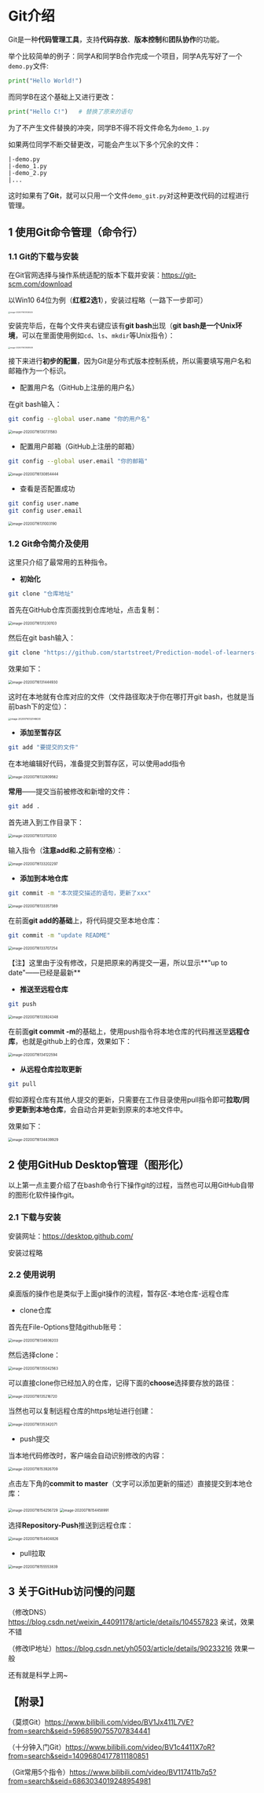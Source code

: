 # Git介绍

Git是一种**代码管理工具**，支持**代码存放**、**版本控制**和**团队协作**的功能。

举个比较简单的例子：同学A和同学B合作完成一个项目，同学A先写好了一个`demo.py`文件:

```python
print("Hello World!")
```

而同学B在这个基础上又进行更改：

```python
print("Hello C!")	# 替换了原来的语句
```

为了不产生文件替换的冲突，同学B不得不将文件命名为`demo_1.py`

如果两位同学不断交替更改，可能会产生以下多个冗余的文件：

```
|-demo.py
|-demo_1.py
|-demo_2.py
|...
```

这时如果有了**Git**，就可以只用一个文件`demo_git.py`对这种更改代码的过程进行管理。

## 1 使用Git命令管理（命令行）

### 1.1 Git的下载与安装

在Git官网选择与操作系统适配的版本下载并安装：https://git-scm.com/download

以Win10 64位为例（**红框2选1**），安装过程略（一路下一步即可）

<img src="https://github.com/startstreet/Prediction-model-of-learners-satisfaction/blob/master/About%20Git/pics/image-20200716121036525.png" alt="image-20200716121036525" style="zoom:25%;" />

安装完毕后，在每个文件夹右键应该有**git bash**出现（**git bash是一个Unix环境**，可以在里面使用例如`cd`、`ls`、`mkdir`等Unix指令）：

<img src="https://github.com/startstreet/Prediction-model-of-learners-satisfaction/blob/master/About%20Git/pics/image-20200716121638508.png" alt="image-20200716121638508" style="zoom:25%;" />

接下来进行**初步的配置**，因为Git是分布式版本控制系统，所以需要填写用户名和邮箱作为一个标识。

* 配置用户名（GitHub上注册的用户名）

在git bash输入：

```bash
git config --global user.name "你的用户名"
```

<img src="https://github.com/startstreet/Prediction-model-of-learners-satisfaction/blob/master/About%20Git/pics/image-20200716130447452.png" alt="image-20200716130731583" style="zoom: 50%;" />

* 配置用户邮箱（GitHub上注册的邮箱）

```bash
git config --global user.email "你的邮箱"
```

<img src="https://github.com/startstreet/Prediction-model-of-learners-satisfaction/blob/master/About%20Git/pics/image-20200716130854444.png" alt="image-20200716130854444" style="zoom:50%;" />

* 查看是否配置成功

```bash
git config user.name
git config user.email
```

<img src="https://github.com/startstreet/Prediction-model-of-learners-satisfaction/blob/master/About%20Git/pics/image-20200716131003190.png" alt="image-20200716131003190" style="zoom:50%;" />

###  1.2 Git命令简介及使用

这里只介绍了最常用的五种指令。

* **初始化**

```bash
git clone "仓库地址"
```

首先在GitHub仓库页面找到仓库地址，点击复制：

<img src="https://github.com/startstreet/Prediction-model-of-learners-satisfaction/blob/master/About%20Git/pics/image-20200716131230103.png" alt="image-20200716131230103" style="zoom:50%;" />

然后在git bash输入：

```bash
git clone "https://github.com/startstreet/Prediction-model-of-learners-satisfaction.git"
```

效果如下：

<img src="https://github.com/startstreet/Prediction-model-of-learners-satisfaction/blob/master/About%20Git/pics/image-20200716131444930.png" alt="image-20200716131444930" style="zoom:50%;" />

这时在本地就有仓库对应的文件（文件路径取决于你在哪打开git bash，也就是当前bash下的定位）：

<img src="https://github.com/startstreet/Prediction-model-of-learners-satisfaction/blob/master/About%20Git/pics/image-20200716132148630.png" alt="image-20200716132148630" style="zoom: 33%;" />



* **添加至暂存区**

```bash
git add "要提交的文件"
```

在本地编辑好代码，准备提交到暂存区，可以使用add指令

<img src="https://github.com/startstreet/Prediction-model-of-learners-satisfaction/blob/master/About%20Git/pics/image-20200716132809562.png" alt="image-20200716132809562" style="zoom:50%;" />

**常用**——提交当前被修改和新增的文件：

```bash
git add .
```

首先进入到工作目录下：

<img src="https://github.com/startstreet/Prediction-model-of-learners-satisfaction/blob/master/About%20Git/pics/image-20200716133112030.png" alt="image-20200716133112030" style="zoom: 50%;" />

输入指令（**注意add和.之前有空格**）：

<img src="https://github.com/startstreet/Prediction-model-of-learners-satisfaction/blob/master/About%20Git/pics/image-20200716133202297.png" alt="image-20200716133202297" style="zoom:50%;" />



* **添加到本地仓库**

```bash
git commit -m "本次提交描述的语句，更新了xxx"
```

<img src="https://github.com/startstreet/Prediction-model-of-learners-satisfaction/blob/master/About%20Git/pics/image-20200716133357389.png" alt="image-20200716133357389" style="zoom:50%;" />

在前面**git add的基础**上，将代码提交至本地仓库：

```bash
git commit -m "update README"
```

<img src="https://github.com/startstreet/Prediction-model-of-learners-satisfaction/blob/master/About%20Git/pics/image-20200716133707254.png" alt="image-20200716133707254" style="zoom:50%;" />

【注】这里由于没有修改，只是把原来的再提交一遍，所以显示**"up to date"——已经是最新**



* **推送至远程仓库**

```bash
git push
```

<img src="https://github.com/startstreet/Prediction-model-of-learners-satisfaction/blob/master/About%20Git/pics/image-20200716133924348.png" alt="image-20200716133924348" style="zoom:50%;" />

在前面**git commit -m**的基础上，使用push指令将本地仓库的代码推送至**远程仓库**，也就是github上的仓库，效果如下：

<img src="https://github.com/startstreet/Prediction-model-of-learners-satisfaction/blob/master/About%20Git/pics/image-20200716134122594.png" alt="image-20200716134122594" style="zoom:50%;" />



* **从远程仓库拉取更新**

```bash
git pull
```

假如源程仓库有其他人提交的更新，只需要在工作目录使用pull指令即可**拉取/同步更新到本地仓库**，会自动合并更新到原来的本地文件中。

效果如下：

<img src="https://github.com/startstreet/Prediction-model-of-learners-satisfaction/blob/master/About%20Git/pics/image-20200716134439929.png" alt="image-20200716134439929" style="zoom:50%;" />



## 2 使用GitHub Desktop管理（图形化）

以上第一点主要介绍了在bash命令行下操作git的过程，当然也可以用GitHub自带的图形化软件操作git。

### 2.1 下载与安装

安装网址：https://desktop.github.com/

安装过程略

### 2.2 使用说明

桌面版的操作也是类似于上面git操作的流程，暂存区-本地仓库-远程仓库

* clone仓库

首先在File-Options登陆github账号：

<img src="https://github.com/startstreet/Prediction-model-of-learners-satisfaction/blob/master/About%20Git/pics/image-20200716134936203.png" alt="image-20200716134936203" style="zoom:50%;" />

然后选择clone：

<img src="https://github.com/startstreet/Prediction-model-of-learners-satisfaction/blob/master/About%20Git/pics/image-20200716135042563.png" alt="image-20200716135042563" style="zoom:50%;" />

可以直接clone你已经加入的仓库，记得下面的**choose**选择要存放的路径：

<img src="https://github.com/startstreet/Prediction-model-of-learners-satisfaction/blob/master/About%20Git/pics/image-20200716135216720.png" alt="image-20200716135216720" style="zoom:50%;" />

当然也可以复制远程仓库的https地址进行创建：

<img src="https://github.com/startstreet/Prediction-model-of-learners-satisfaction/blob/master/About%20Git/pics/image-20200716135342071.png" alt="image-20200716135342071" style="zoom:50%;" />

* push提交

当本地代码修改时，客户端会自动识别修改的内容：

<img src="https://github.com/startstreet/Prediction-model-of-learners-satisfaction/blob/master/About%20Git/pics/image-20200716153926709.png" alt="image-20200716153926709" style="zoom:50%;" />

点击左下角的**commit to master**（文字可以添加更新的描述）直接提交到本地仓库：

<img src="https://github.com/startstreet/Prediction-model-of-learners-satisfaction/blob/master/About%20Git/pics/image-20200716154256729.png" alt="image-20200716154256729" style="zoom:50%;" />

<img src="https://github.com/startstreet/Prediction-model-of-learners-satisfaction/blob/master/About%20Git/pics/image-20200716154458991.png" alt="image-20200716154458991" style="zoom:50%;" />

选择**Repository-Push**推送到远程仓库：

<img src="https://github.com/startstreet/Prediction-model-of-learners-satisfaction/blob/master/About%20Git/pics/image-20200716154404826.png" alt="image-20200716154404826" style="zoom:50%;" />



* pull拉取

<img src="https://github.com/startstreet/Prediction-model-of-learners-satisfaction/blob/master/About%20Git/pics/image-20200716155553839.png" alt="image-20200716155553839" style="zoom:50%;" />

## 3 关于GitHub访问慢的问题

（修改DNS）https://blog.csdn.net/weixin_44091178/article/details/104557823 亲试，效果不错

（修改IP地址）https://blog.csdn.net/yh0503/article/details/90233216 效果一般

还有就是科学上网~



## 【附录】

（莫烦Git）https://www.bilibili.com/video/BV1Jx411L7VE?from=search&seid=5968590755707834441

（十分钟入门Git）https://www.bilibili.com/video/BV1c4411X7oR?from=search&seid=14096804177811180851

（Git常用5个指令）https://www.bilibili.com/video/BV117411b7q5?from=search&seid=6863034019248954981
